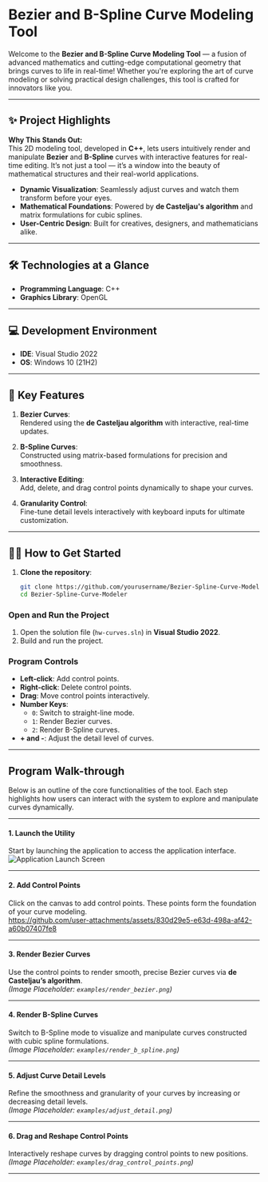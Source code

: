 # Bezier and B-Spline Curve Modeling Tool  

Welcome to the **Bezier and B-Spline Curve Modeling Tool** — a fusion of advanced mathematics and cutting-edge computational geometry that brings curves to life in real-time! Whether you're exploring the art of curve modeling or solving practical design challenges, this tool is crafted for innovators like you.

---

## ✨ Project Highlights

**Why This Stands Out:**  
This 2D modeling tool, developed in **C++**, lets users intuitively render and manipulate **Bezier** and **B-Spline** curves with interactive features for real-time editing. It’s not just a tool — it’s a window into the beauty of mathematical structures and their real-world applications.

- **Dynamic Visualization**: Seamlessly adjust curves and watch them transform before your eyes.  
- **Mathematical Foundations**: Powered by **de Casteljau's algorithm** and matrix formulations for cubic splines.  
- **User-Centric Design**: Built for creatives, designers, and mathematicians alike.

---

## 🛠️ Technologies at a Glance

- **Programming Language**: C++  
- **Graphics Library**: OpenGL  

---

## 💻 Development Environment

- **IDE**: Visual Studio 2022  
- **OS**: Windows 10 (21H2)  

---

## 🌟 Key Features

1. **Bezier Curves**:  
   Rendered using the **de Casteljau algorithm** with interactive, real-time updates.

2. **B-Spline Curves**:  
   Constructed using matrix-based formulations for precision and smoothness.

3. **Interactive Editing**:  
   Add, delete, and drag control points dynamically to shape your curves.

4. **Granularity Control**:  
   Fine-tune detail levels interactively with keyboard inputs for ultimate customization.

---


## 🧑‍🔬 How to Get Started 

1. **Clone the repository**:
   ```bash
   git clone https://github.com/yourusername/Bezier-Spline-Curve-Modeler.git
   cd Bezier-Spline-Curve-Modeler


### Open and Run the Project

1. Open the solution file (`hw-curves.sln`) in **Visual Studio 2022**.
2. Build and run the project.

### Program Controls

- **Left-click**: Add control points.
- **Right-click**: Delete control points.
- **Drag**: Move control points interactively.
- **Number Keys**:
  - `0`: Switch to straight-line mode.
  - `1`: Render Bezier curves.
  - `2`: Render B-Spline curves.
- **+ and -**: Adjust the detail level of curves.

---

## Program Walk-through  

Below is an outline of the core functionalities of the tool. Each step highlights how users can interact with the system to explore and manipulate curves dynamically.

---

#### 1. Launch the Utility  
Start by launching the application to access the application interface.  
![Application Launch Screen](https://github.com/user-attachments/assets/b069be93-7c9e-4bd2-a442-9d0422a91acf)


---

#### 2. Add Control Points  
Click on the canvas to add control points. These points form the foundation of your curve modeling.  
https://github.com/user-attachments/assets/830d29e5-e63d-498a-af42-a60b07407fe8




---

#### 3. Render Bezier Curves  
Use the control points to render smooth, precise Bezier curves via **de Casteljau’s algorithm**.  
*(Image Placeholder: `examples/render_bezier.png`)*  

---

#### 4. Render B-Spline Curves  
Switch to B-Spline mode to visualize and manipulate curves constructed with cubic spline formulations.  
*(Image Placeholder: `examples/render_b_spline.png`)*  

---

#### 5. Adjust Curve Detail Levels  
Refine the smoothness and granularity of your curves by increasing or decreasing detail levels.  
*(Image Placeholder: `examples/adjust_detail.png`)*  

---

#### 6. Drag and Reshape Control Points  
Interactively reshape curves by dragging control points to new positions.  
*(Image Placeholder: `examples/drag_control_points.png`)*  

---

